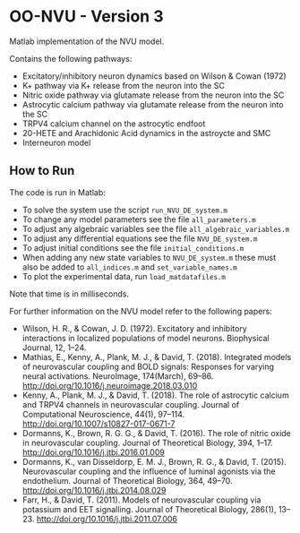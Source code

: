 # OO-NVU - Version 3
Matlab implementation of the NVU model.

Contains the following pathways:
* Excitatory/inhibitory neuron dynamics based on Wilson & Cowan (1972)
* K+ pathway via K+ release from the neuron into the SC
* Nitric oxide pathway via glutamate release from the neuron into the SC
* Astrocytic calcium pathway via glutamate release from the neuron into the SC
* TRPV4 calcium channel on the astrocytic endfoot
* 20-HETE and Arachidonic Acid dynamics in the astroycte and SMC
* Interneuron model

How to Run 
----
The code is run in Matlab:
* To solve the system use the script `run_NVU_DE_system.m`
* To change any model parameters see the file `all_parameters.m`
* To adjust any algebraic variables see the file `all_algebraic_variables.m`
* To adjust any differential equations see the file `NVU_DE_system.m`
* To adjust initial conditions see the file `initial_conditions.m`
* When adding any new state variables to `NVU_DE_system.m` these must also be added to `all_indices.m` and `set_variable_names.m`
* To plot the experimental data, run `load_matdatafiles.m`

Note that time is in milliseconds.

For further information on the NVU model refer to the following papers:
* Wilson, H. R., & Cowan, J. D. (1972). Excitatory and inhibitory interactions in localized populations of model neurons. Biophysical Journal, 12, 1–24.
* Mathias, E., Kenny, A., Plank, M. J., & David, T. (2018). Integrated models of neurovascular coupling and BOLD signals: Responses for varying neural activations. NeuroImage, 174(March), 69–86. http://doi.org/10.1016/j.neuroimage.2018.03.010
* Kenny, A., Plank, M. J., & David, T. (2018). The role of astrocytic calcium and TRPV4 channels in neurovascular coupling. Journal of Computational Neuroscience, 44(1), 97–114. http://doi.org/10.1007/s10827-017-0671-7
* Dormanns, K., Brown, R. G. G., & David, T. (2016). The role of nitric oxide in neurovascular coupling. Journal of Theoretical Biology, 394, 1–17. http://doi.org/10.1016/j.jtbi.2016.01.009
* Dormanns, K., van Disseldorp, E. M. J., Brown, R. G., & David, T. (2015). Neurovascular coupling and the influence of luminal agonists via the endothelium. Journal of Theoretical Biology, 364, 49–70. http://doi.org/10.1016/j.jtbi.2014.08.029
* Farr, H., & David, T. (2011). Models of neurovascular coupling via potassium and EET signalling. Journal of Theoretical Biology, 286(1), 13–23. http://doi.org/10.1016/j.jtbi.2011.07.006

